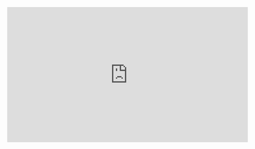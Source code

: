 <iframe width="560" height="315" src="https://www.youtube.com/embed/j33sTRFhquc" title="YouTube video player" frameborder="0" allow="accelerometer; autoplay; clipboard-write; encrypted-media; gyroscope; picture-in-picture" allowfullscreen></iframe>
